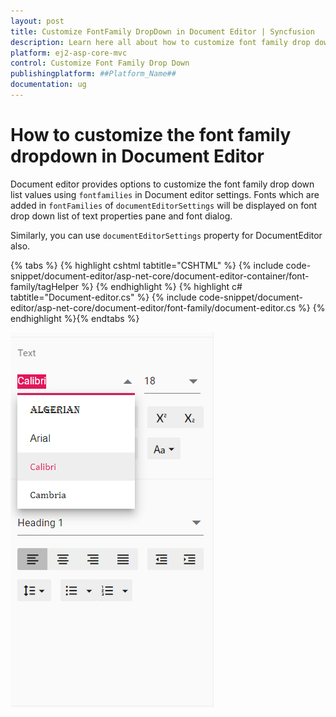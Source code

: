 ```yaml
---
layout: post
title: Customize FontFamily DropDown in Document Editor | Syncfusion
description: Learn here all about how to customize font family drop down in Syncfusion Document Editor component of Syncfusion Essential JS 2 and more.
platform: ej2-asp-core-mvc
control: Customize Font Family Drop Down
publishingplatform: ##Platform_Name##
documentation: ug
---
```



# How to customize the font family dropdown in Document Editor

Document editor provides options to customize the font family drop down list values using `fontfamilies` in Document editor settings. Fonts which are added in `fontFamilies` of `documentEditorSettings` will be displayed on font drop down list of text properties pane and font dialog.

Similarly, you can use `documentEditorSettings` property for DocumentEditor also.


{% tabs %}
{% highlight cshtml tabtitle="CSHTML" %}
{% include code-snippet/document-editor/asp-net-core/document-editor-container/font-family/tagHelper %}
{% endhighlight %}
{% highlight c# tabtitle="Document-editor.cs" %}
{% include code-snippet/document-editor/asp-net-core/document-editor/font-family/document-editor.cs %}
{% endhighlight %}{% endtabs %}


![Font](../images/font-family.png)
